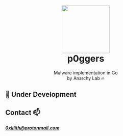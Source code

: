 <h1 align="center">
    <img src="https://user-images.githubusercontent.com/86065741/200192716-6ec40265-67f5-403b-9ae5-a93c735cbeb2.png" width="150px"><br>
    p0ggers
</h1>

<p align="center">
    Malware implementation in Go</br>by Anarchy Lab 🔥
</p>

## 🚧 Under Development

## Contact 📫
##### 0xlilith@protonmail.com